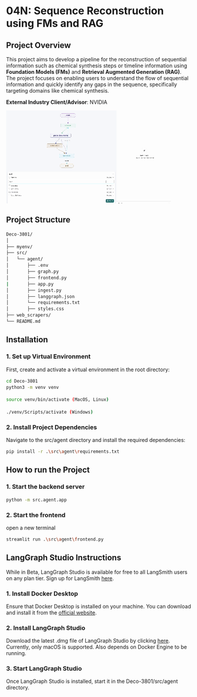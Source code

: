 # 04N: Sequence Reconstruction using FMs and RAG

## Project Overview

This project aims to develop a pipeline for the reconstruction of sequential information such as chemical synthesis steps or timeline information using **Foundation Models (FMs)** and **Retrieval Augmented Generation (RAG)**. The project focuses on enabling users to understand the flow of sequential information and quickly identify any gaps in the sequence, specifically targeting domains like chemical synthesis.

**External Industry Client/Advisor**: NVIDIA

![](readme.gif)

## Project Structure

```bash
Deco-3801/
│
├── myenv/
├── src/
│   └── agent/
│       ├── .env
│       ├── graph.py
│       ├── frontend.py
|       ├── app.py
│       ├── ingest.py
│       ├── langgraph.json
│       └── requirements.txt
│       ├── styles.css
├── web_scrapers/
└── README.md
```

## Installation

### 1. Set up Virtual Environment

First, create and activate a virtual environment in the root directory:

```bash
cd Deco-3801
python3 -m venv venv

source venv/bin/activate (MacOS, Linux)

./venv/Scripts/activate (Windows)
```

### 2. Install Project Dependencies

Navigate to the src/agent directory and install the required dependencies:

```bash
pip install -r .\src\agent\requirements.txt
```

## How to run the Project

### 1. Start the backend server
```bash
python -m src.agent.app
```

### 2. Start the frontend
open a new terminal
```bash
streamlit run .\src\agent\frontend.py
```


## LangGraph Studio Instructions
While in Beta, LangGraph Studio is available for free to all LangSmith users on any plan tier. Sign up for LangSmith [here](https://smith.langchain.com/).

### 1. Install Docker Desktop
Ensure that Docker Desktop is installed on your machine. You can download and install it from the [official website](https://docs.docker.com/engine/install/).

### 2. Install LangGraph Studio
Download the latest .dmg file of LangGraph Studio by clicking [here](https://langgraph-studio.vercel.app/api/mac/latest).
Currently, only macOS is supported. Also depends on Docker Engine to be running.

### 3. Start LangGraph Studio
Once LangGraph Studio is installed, start it in the Deco-3801/src/agent directory.
